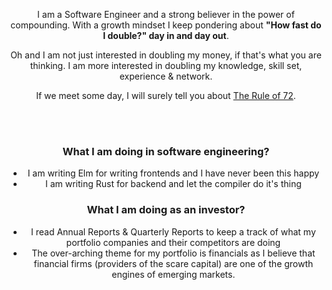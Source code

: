 <p align="center">
  I am a Software Engineer and a strong believer in the power of compounding. With a growth mindset I keep pondering about <b>"How fast do I double?" day in and day out</b>.
</p>
<p align="center">
Oh and I am not just interested in doubling my money, if that's what you are thinking. I am more interested in doubling my knowledge, skill set, experience & network.
</p>
<p align="center">
If we meet some day, I will surely tell you about <a href="https://en.wikipedia.org/wiki/Rule_of_72">The Rule of 72</a>.
</p>
<br><br>
<h3 align="center">What I am doing in software engineering?</h3>
<div align="center">
  <ul>
    <li> I am writing Elm for writing frontends and I have never been this happy </li>
    <li> I am writing Rust for backend and let the compiler do it's thing </li>
  </ul>
</div>

<h3 align="center">What I am doing as an investor?</h3>
<div align="center">
  <ul>
    <li> I read Annual Reports & Quarterly Reports to keep a track of what my portfolio companies and their competitors are doing </li>
    <li> The over-arching theme for my portfolio is financials as I believe that financial firms (providers of the scare capital) are one of the growth engines of emerging markets. </li>
  </ul>
</div>

